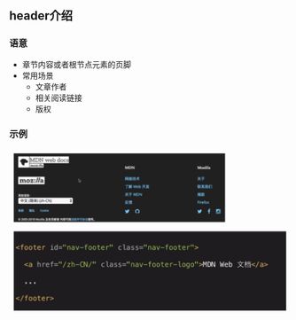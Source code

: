 ## header介绍

### 语意
- 章节内容或者根节点元素的页脚
- 常用场景
  - 文章作者
  - 相关阅读链接
  - 版权

### 示例
![](assets/html/images/footer1.png)
